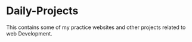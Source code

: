 # Daily-Projects
This contains some of my practice websites and other projects related to web Development.
